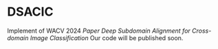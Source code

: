 # DSACIC
Implement of WACV 2024 *Paper Deep Subdomain Alignment for Cross-domain Image Classification*
Our code will be published soon.
